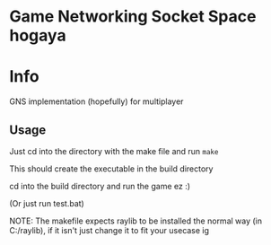 # Game Networking Socket Space hogaya

# Info 
GNS implementation (hopefully) for multiplayer  
## Usage
Just cd into the directory with the make file and run `make`

This should create the executable in the build directory

cd into the build directory and run the game ez :)

(Or just run test.bat)

NOTE: The makefile expects raylib to be installed the normal way (in C:/raylib), if it isn't just change it to fit your usecase ig
